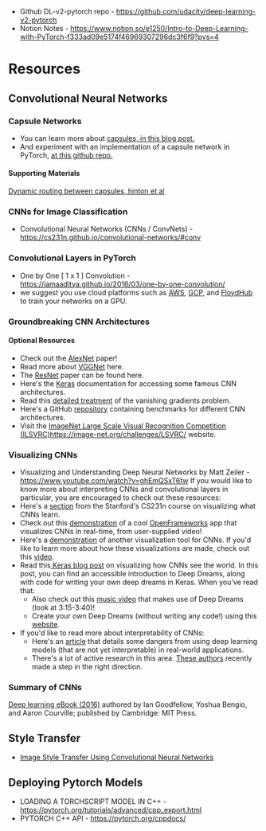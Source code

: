 * Github DL-v2-pytorch repo - https://github.com/udacity/deep-learning-v2-pytorch
* Notion Notes - https://www.notion.so/e1250/Intro-to-Deep-Learning-with-PyTorch-f333ad09e5174f46969307296dc3f6f9?pvs=4

# Resources
## Convolutional Neural Networks
### Capsule Networks
* You can learn more about [capsules, in this blog post.](https://cezannec.github.io/Capsule_Networks/)
* And experiment with an implementation of a capsule network in PyTorch, [at this github repo.](https://github.com/cezannec/capsule_net_pytorch)
#### Supporting Materials
[Dynamic routing between capsules, hinton et al](https://video.udacity-data.com/topher/2018/November/5bfdca4f_dynamic-routing/dynamic-routing.pdf)

### CNNs for Image Classification
* Convolutional Neural Networks (CNNs / ConvNets) - https://cs231n.github.io/convolutional-networks/#conv

### Convolutional Layers in PyTorch
* One by One [ 1 x 1 ] Convolution - https://iamaaditya.github.io/2016/03/one-by-one-convolution/
* we suggest you use cloud platforms such as [AWS](https://docs.aws.amazon.com/dlami/latest/devguide/gpu.html), [GCP](https://cloud.google.com/gpu/), and [FloydHub](https://blog.floydhub.com/) to train your networks on a GPU.

### Groundbreaking CNN Architectures
#### Optional Resources
* Check out the [AlexNet](http://papers.nips.cc/paper/4824-imagenet-classification-with-deep-convolutional-neural-networks.pdf) paper!
* Read more about [VGGNet](https://arxiv.org/pdf/1409.1556.pdf) here.
* The [ResNet](https://arxiv.org/pdf/1512.03385v1.pdf) paper can be found here.
* Here's the [Keras](https://keras.io/api/applications/) documentation for accessing some famous CNN architectures.
* Read this [detailed treatment](http://neuralnetworksanddeeplearning.com/chap5.html) of the vanishing gradients problem.
* Here's a GitHub [repository](https://github.com/jcjohnson/cnn-benchmarks) containing benchmarks for different CNN architectures.
* Visit the [ImageNet Large Scale Visual Recognition Competition (ILSVRC)](https://image-net.org/challenges/LSVRC/)https://image-net.org/challenges/LSVRC/ website.

### Visualizing CNNs
* Visualizing and Understanding Deep Neural Networks by Matt Zeiler - https://www.youtube.com/watch?v=ghEmQSxT6tw
If you would like to know more about interpreting CNNs and convolutional layers in particular, you are encouraged to check out these resources:
* Here's a [section](https://learn.udacity.com/courses/ud188/lessons/7f6284d3-6c52-49a3-9a10-602f015918af/concepts/b9e7b9cf-70d2-4b0a-ae49-b811c230cd60) from the Stanford's CS231n course on visualizing what CNNs learn.
* Check out this [demonstration](https://experiments.withgoogle.com/what-neural-nets-see) of a cool [OpenFrameworks](https://openframeworks.cc/) app that visualizes CNNs in real-time, from user-supplied video!
* Here's a [demonstration](https://www.youtube.com/watch?v=AgkfIQ4IGaM&t=78s) of another visualization tool for CNNs. If you'd like to learn more about how these visualizations are made, check out this [video](https://www.youtube.com/watch?v=ghEmQSxT6tw&t=5s).
* Read this[ Keras blog post](https://blog.keras.io/how-convolutional-neural-networks-see-the-world.html) on visualizing how CNNs see the world. In this post, you can find an accessible introduction to Deep Dreams, along with code for writing your own deep dreams in Keras. When you've read that:
  * Also check out this [music video](https://blog.keras.io/how-convolutional-neural-networks-see-the-world.html) that makes use of Deep Dreams (look at 3:15-3:40)!
  * Create your own Deep Dreams (without writing any code!) using this [website](https://deepdreamgenerator.com/).
* If you'd like to read more about interpretability of CNNs:
   * Here's an [article](https://blog.openai.com/adversarial-example-research/) that details some dangers from using deep learning models (that are not yet interpretable) in real-world applications.
  * There's a lot of active research in this area. [These authors](https://arxiv.org/abs/1611.03530) recently made a step in the right direction.
### Summary of CNNs
[Deep learning eBook (2016)](https://www.deeplearningbook.org/) authored by Ian Goodfellow, Yoshua Bengio, and Aaron Courville; published by Cambridge: MIT Press.
## Style Transfer
* [Image Style Transfer Using Convolutional Neural Networks](https://www.cv-foundation.org/openaccess/content_cvpr_2016/papers/Gatys_Image_Style_Transfer_CVPR_2016_paper.pdf)
## Deploying Pytorch Models
* LOADING A TORCHSCRIPT MODEL IN C++ - https://pytorch.org/tutorials/advanced/cpp_export.html
* PYTORCH C++ API - https://pytorch.org/cppdocs/
